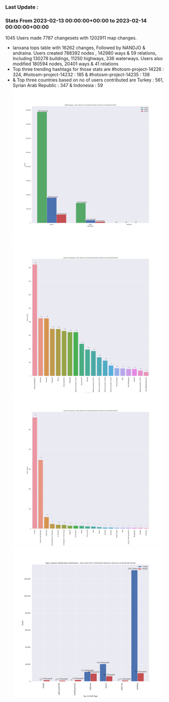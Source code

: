 ### Last Update :

### Stats From 2023-02-13 00:00:00+00:00 to 2023-02-14 00:00:00+00:00

1045 Users made 7787 changesets with 1202911 map changes.
- lanxana tops table with 16262 changes, Followed by NANDJO & andraina. Users created 788392 nodes , 142980 ways & 59 relations, Including 130278 buildings, 11250 highways, 336 waterways. Users also modified 180594 nodes, 20401 ways & 41 relations
- Top three trending hashtags for those stats are #hotosm-project-14226 : 324, #hotosm-project-14232 : 185 & #hotosm-project-14235 : 138
-  & Top three countries based on no of users contributed are Turkey : 561, Syrian Arab Republic : 347 & Indonesia : 59
![Alt text](./charts/osm_changes.png) 
![Alt text](./charts/users_per_hashtag.png) 
![Alt text](./charts/users_per_country.png) 
![Alt text](./charts/tags.png) 
